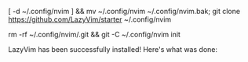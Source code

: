 








[ -d ~/.config/nvim ] && mv ~/.config/nvim ~/.config/nvim.bak; git clone https://github.com/LazyVim/starter ~/.config/nvim


rm -rf ~/.config/nvim/.git && git -C ~/.config/nvim init



LazyVim has been successfully installed! Here's what was done:

